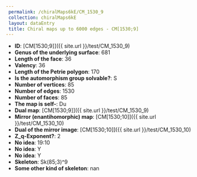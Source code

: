 ```yaml
--- 
 permalink: /chiralMaps6kE/CM_1530_9 
 collection: chiralMaps6kE
 layout: dataEntry
 title: Chiral maps up to 6000 edges - CM[1530;9]
---
```


- **ID**: [CM[1530;9]]({{ site.url }}/test/CM_1530_9)
- **Genus of the underlying surface**: 681
- **Length of the face**: 36
- **Valency**: 36
- **Length of the Petrie polygon**: 170
- **Is the automorphism group solvable?**: S
- **Number of vertices**: 85
- **Number of edges**: 1530
- **Number of faces**: 85
- **The map is self-**: Du
- **Dual map**: [CM[1530;9]]({{ site.url }}/test/CM_1530_9)
- **Mirror (enantihomorphic) map**: [CM[1530;10]]({{ site.url }}/test/CM_1530_10)
- **Dual of the mirror image**: [CM[1530;10]]({{ site.url }}/test/CM_1530_10)
- **Z_q-Exponent?**: 2
- **No idea**:  19:10
- **No idea**: Y
- **No idea**: Y
- **Skeleton**: Sk(85;3)^9
- **Some other kind of skeleton**: nan
